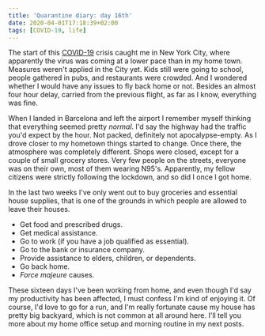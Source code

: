 ```yaml
---
title: 'Quarantine diary: day 16th'
date: 2020-04-01T17:18:39+02:00
tags: [COVID-19, life]
---
```


The start of this [COVID-19](https://en.wikipedia.org/wiki/Coronavirus_disease_2019) crisis caught me in New York City, where apparently the virus was coming at a lower pace than
in my home town. Measures weren't applied in the City yet. Kids still were going to school, people gathered in pubs, and
restaurants were crowded. And I wondered whether I would have any issues to fly back home or not. Besides an almost four
hour delay, carried from the previous flight, as far as I know, everything was fine.

When I landed in Barcelona and left the airport I remember myself thinking that everything seemed pretty _normal_. I'd
say the highway had the traffic you'd expect by the hour. Not packed, definitely not apocalypse-empty. As I drove closer
to my hometown things started to change. Once there, the atmosphere was completely different. Shops were closed, except
for a couple of small grocery stores. Very few people on the streets, everyone was on their own, most of them wearing
N95's. Apparently, my fellow citizens were strictly following the lockdown, and so did I once I got home.

In the last two weeks I've only went out to buy groceries and essential house supplies, that is one of the grounds in
which people are allowed to leave their houses.

-   Get food and prescribed drugs.
-   Get medical assistance.
-   Go to work (if you have a job qualified as essential).
-   Go to the bank or insurance company.
-   Provide assistance to elders, children, or dependents.
-   Go back home.
-   _Force majeure_ causes.

These sixteen days I've been working from home, and even though I'd say my productivity has been affected, I must
confess I'm kind of enjoying it. Of course, I'd love to go for a run, and I'm really fortunate cause my house has pretty
big backyard, which is not common at all around here. I'll tell you more about my home office setup and morning routine
in my next posts.

